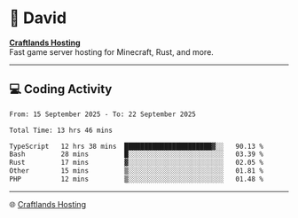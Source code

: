 # 👋 David

**[Craftlands Hosting](https://craftlands.host)**  
Fast game server hosting for Minecraft, Rust, and more.

---

## 💻 Coding Activity

<!--START_SECTION:waka-->

```txt
From: 15 September 2025 - To: 22 September 2025

Total Time: 13 hrs 46 mins

TypeScript   12 hrs 38 mins  ██████████████████████▓░░   90.13 %
Bash         28 mins         █░░░░░░░░░░░░░░░░░░░░░░░░   03.39 %
Rust         17 mins         ▓░░░░░░░░░░░░░░░░░░░░░░░░   02.05 %
Other        15 mins         ▒░░░░░░░░░░░░░░░░░░░░░░░░   01.81 %
PHP          12 mins         ▒░░░░░░░░░░░░░░░░░░░░░░░░   01.48 %
```

<!--END_SECTION:waka-->

---

🌐 [Craftlands Hosting](https://craftlands.host)  
